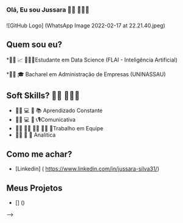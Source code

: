 ### **Olá, Eu sou Jussara**  👩🏽 👩🏽‍💻
###
![GitHub Logo] (WhatsApp Image 2022-02-17 at 22.21.40.jpeg)

## Quem sou eu?

*👩🏽 📈 👩🏽‍🎓Estudante em Data Science (FLAI - Inteligência Artificial)

*👩🏽 🎓 Bacharel em Administração de Empresas (UNINASSAU)


## Soft Skills? 👩🏽 👩🏽‍💻

* 👩🏽 💻 📱 📚 Aprendizado Constante
* 👩🏽 💻 📱 📞🎙Comunicativa
* 👩🏽 🧑🏿 👩‍🦱 🧔🏻 👧Trabalho em Equipe
* 👩🏽 🤔 🤔  Analitica

## Como me achar?

* [Linkedin] ( https://www.linkedin.com/in/jussara-silva31/)

## **Meus Projetos**

* [] ()

-->
